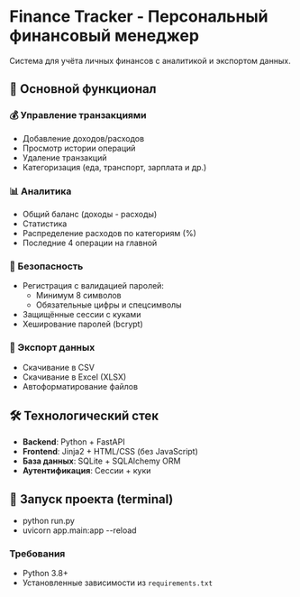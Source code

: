 # Finance Tracker - Персональный финансовый менеджер

Система для учёта личных финансов с аналитикой и экспортом данных.

## 📌 Основной функционал

### 💰 Управление транзакциями
- Добавление доходов/расходов
- Просмотр истории операций
- Удаление транзакций
- Категоризация (еда, транспорт, зарплата и др.)

### 📊 Аналитика
- Общий баланс (доходы - расходы)
- Статистика
- Распределение расходов по категориям (%)
- Последние 4 операции на главной

### 🔐 Безопасность
- Регистрация с валидацией паролей:
  - Минимум 8 символов
  - Обязательные цифры и спецсимволы
- Защищённые сессии с куками
- Хеширование паролей (bcrypt)

### 📁 Экспорт данных
- Скачивание в CSV
- Скачивание в Excel (XLSX)
- Автоформатирование файлов

## 🛠 Технологический стек
- **Backend**: Python + FastAPI
- **Frontend**: Jinja2 + HTML/CSS (без JavaScript)
- **База данных**: SQLite + SQLAlchemy ORM
- **Аутентификация**: Сессии + куки

## 🚀 Запуск проекта (terminal)
- python run.py
- uvicorn app.main:app --reload

### Требования
- Python 3.8+
- Установленные зависимости из `requirements.txt`